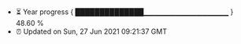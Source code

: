 - ⏳ Year progress { ██████████████▁▁▁▁▁▁▁▁▁▁▁▁▁▁▁▁ } 48.60 %
- ⏰ Updated on Sun, 27 Jun 2021 09:21:37 GMT

